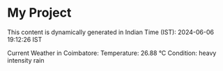 # My Project

This content is dynamically generated in Indian Time (IST): 2024-06-06 19:12:26 IST


Current Weather in Coimbatore:
Temperature: 26.88 °C
Condition: heavy intensity rain
